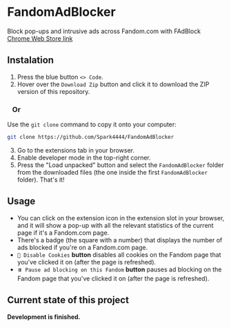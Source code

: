 # FandomAdBlocker
Block pop-ups and intrusive ads across Fandom.com with FAdBlock  
[Chrome Web Store link](https://chromewebstore.google.com/detail/fadblock-%E2%80%94-block-ads-acro/lmbjbgfkcnbgkmolfnhhblgnhkmjkead)

## Instalation

1. Press the blue button `<> Code`.
2. Hover over the `Download Zip` button and click it to download the ZIP version of this repository.

### &nbsp;&nbsp;&nbsp;Or

Use the `git clone` command to copy it onto your computer:
```bash
git clone https://github.com/Spark4444/FandomAdBlocker
```
3. Go to the extensions tab in your browser.
4. Enable developer mode in the top-right corner.
5. Press the "Load unpacked" button and select the `FandomAdBlocker` folder from the downloaded files (the one inside the first `FandomAdBlocker` folder). That's it!

## Usage
* You can click on the extension icon in the extension slot in your browser, and it will show a pop-up with all the relevant statistics of the current page if it's a Fandom.com page.
* There's a badge (the square with a number) that displays the number of ads blocked if you're on a Fandom.com page.
* `🍪 Disable Cookies` **button** disables all cookies on the Fandom page that you've clicked it on (after the page is refreshed).
* `⏸️ Pause ad blocking on this Fandom` **button** pauses ad blocking on the Fandom page that you've clicked it on (after the page is refreshed).

## Current state of this project
**Development is finished.**
